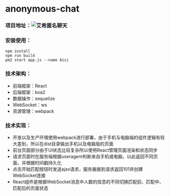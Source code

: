 # anonymous-chat

### 项目地址：![艾希匿名聊天](http://www.eastcity.top/anony/)

### 安装使用：
```node
npm install
npm run build
pm2 start app.js --name Aici
```

### 技术架构：
+ 前端框架：React
+ 后端框架：koa2
+ 数据操作：sequelize
+ WebSocket：ws
+ 资源管理：webpack

### 技术实现：
+ 开发以及生产环境使用webpack进行部署，由于手机与电脑端的组件逻辑有较大差别，所以在dist目录输出手机以及电脑版的页面
+ 前台页面部分由于UI状态比较复杂所以使用React管理页面渲染和状态同步
+ 请求页面时在服务端根据useragent判断来自手机或电脑，以此返回不同页面，并根据时间戳持久化
+ 点击开始匹配按钮时发送ajax请求，服务器接到请求返回101并创建WebSocket连接
+ React组件是根据WebSocket消息中人数的信息的不同切换匹配前、匹配中、匹配后的页面状态
